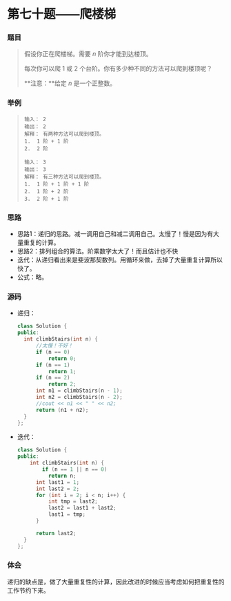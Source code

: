 # 第七十题——爬楼梯

### 题目

> 假设你正在爬楼梯。需要 *n* 阶你才能到达楼顶。
>
> 每次你可以爬 1 或 2 个台阶。你有多少种不同的方法可以爬到楼顶呢？
>
> **注意：**给定 *n* 是一个正整数。

### 举例

> ```
> 输入： 2
> 输出： 2
> 解释： 有两种方法可以爬到楼顶。
> 1.  1 阶 + 1 阶
> 2.  2 阶
> 
> 输入： 3
> 输出： 3
> 解释： 有三种方法可以爬到楼顶。
> 1.  1 阶 + 1 阶 + 1 阶
> 2.  1 阶 + 2 阶
> 3.  2 阶 + 1 阶
> ```

### 思路

* 思路1：递归的思路。减一调用自己和减二调用自己。太慢了！慢是因为有大量重复的计算。
* 思路2：排列组合的算法。阶乘数字太大了！而且估计也不快
* 迭代：从递归看出来是斐波那契数列。用循环来做，去掉了大量重复计算所以快了。
* 公式：略。

### 源码

* 递归：

  ```c++
  class Solution {
  public:
  	int climbStairs(int n) {
  		//太慢！不好！
  		if (n == 0)
  			return 0;
  		if (n == 1)
  			return 1;
  		if (n == 2)
  			return 2;
  		int n1 = climbStairs(n - 1);
  		int n2 = climbStairs(n - 2);
  		//cout << n1 << " " << n2;
  		return (n1 + n2);
  	}
  };
  ```

* 迭代：

  ```c++
  class Solution {
  public:
      int climbStairs(int n) {
          if (n == 1 || n == 0)
  			return n;
  		int last1 = 1;
  		int last2 = 2;
  		for (int i = 2; i < n; i++) {
  			int tmp = last2;
  			last2 = last1 + last2;
  			last1 = tmp;
  		}
  
  		return last2;
  	}
  };
  ```

### 体会

递归的缺点是，做了大量重复性的计算，因此改进的时候应当考虑如何把重复性的工作节约下来。